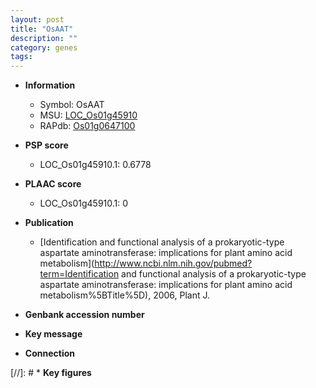 ```yaml
---
layout: post
title: "OsAAT"
description: ""
category: genes
tags: 
---
```


* **Information**  
    + Symbol: OsAAT  
    + MSU: [LOC_Os01g45910](http://rice.plantbiology.msu.edu/cgi-bin/ORF_infopage.cgi?orf=LOC_Os01g45910)  
    + RAPdb: [Os01g0647100](http://rapdb.dna.affrc.go.jp/viewer/gbrowse_details/irgsp1?name=Os01g0647100)  

* **PSP score**  
    + LOC_Os01g45910.1: 0.6778 

* **PLAAC score**  
    + LOC_Os01g45910.1: 0 

* **Publication**  
    + [Identification and functional analysis of a prokaryotic-type aspartate aminotransferase: implications for plant amino acid metabolism](http://www.ncbi.nlm.nih.gov/pubmed?term=Identification and functional analysis of a prokaryotic-type aspartate aminotransferase: implications for plant amino acid metabolism%5BTitle%5D), 2006, Plant J.

* **Genbank accession number**  

* **Key message**  

* **Connection**  

[//]: # * **Key figures**  


